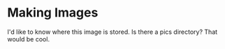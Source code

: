 # Making Images

I'd like to know where this image is stored. Is there a pics directory? That would be cool.

